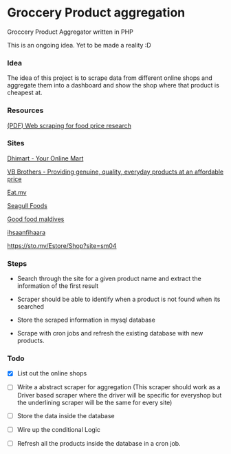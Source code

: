 # Groccery Product aggregation
Groccery Product Aggregator written in PHP

This is an ongoing idea. Yet to be made a reality :D

### Idea

The idea of this project is to scrape data from different online shops and aggregate them into a dashboard and show the shop where that product is cheapest at.

### Resources

[(PDF) Web scraping for food price research](https://www.researchgate.net/publication/337186825_Web_scraping_for_food_price_research)

### Sites

[Dhimart - Your Online Mart](https://dhimart.mv/)

[VB Brothers - Providing genuine, quality, everyday products at an affordable price](https://www.vbbrothers.com.mv/)

[Eat.mv](https://www.eat.mv/)

[Seagull Foods](https://foods.seagullmaldives.com/)

[Good food maldives](https://www.goodfoodmaldives.com/)

[ihsaanfihaara](https://delivery.ihsaanfihaara.com/#/)

https://sto.mv/Estore/Shop?site=sm04

### Steps

- Search through the site for a given product name and extract the information of the first result
  
- Scraper should be able to identify when a product is not found when its searched
  
- Store the scraped information in mysql database
  
- Scrape with cron jobs and refresh the existing database with new products.
  

### Todo

- [x] List out the online shops
  
- [ ] Write a abstract scraper for aggregation (This scraper should work as a Driver based scraper where the driver will be specific for everyshop but the underlining scraper will be the same for every site)
  
- [ ] Store the data inside the database
  
- [ ] Wire up the conditional Logic
  
- [ ] Refresh all the products inside the database in a cron job.
